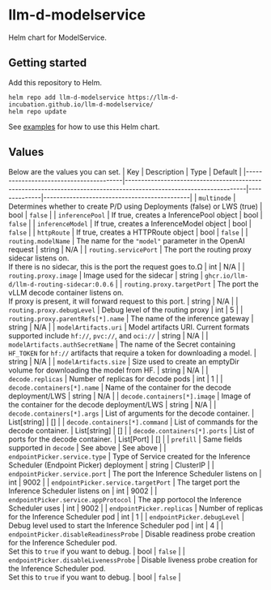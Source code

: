 # llm-d-modelservice

Helm chart for ModelService.

## Getting started
Add this repository to Helm.

```
helm repo add llm-d-modelservice https://llm-d-incubation.github.io/llm-d-modelservice/
helm repo update
```

See [examples](https://llm-d-incubation.github.io/llm-d-modelservice/charts/llm-d-modelservice/examples) for how to use this Helm chart. 

## Values 
Below are the values you can set.
| Key                                    | Description                                                                                                       | Type         | Default                                     |
|----------------------------------------|-------------------------------------------------------------------------------------------------------------------|--------------|---------------------------------------------|
| `multinode`                            | Determines whether to create P/D using Deployments (false) or LWS (true)                                          | bool         | `false`                                     |
| `inferencePool`                        | If true, creates a InferencePool object                                                                           | bool         | `false`                                     |
| `inferenceModel`                       | If true, creates a InferenceModel object                                                                          | bool         | `false`                                     |
| `httpRoute`                            | If true, creates a HTTPRoute object                                                                               | bool         | `false`                                     |
| `routing.modelName`                    | The name for the `"model"` parameter in the OpenAI request                                                        | string       | N/A                                         |
| `routing.servicePort`                  | The port the routing proxy sidecar listens on. <br>If there is no sidecar, this is the port the request goes to.Ω | int          | N/A                                         |
| `routing.proxy.image`                  | Image used for the sidecar                                                                                        | string       | `ghcr.io/llm-d/llm-d-routing-sidecar:0.0.6` |
| `routing.proxy.targetPort`             | The port the vLLM decode container listens on. <br>If proxy is present, it will forward request to this port.     | string       | N/A                                         |
| `routing.proxy.debugLevel`             | Debug level of the routing proxy                                                                                  | int          | 5                                           |
| `routing.proxy.parentRefs[*].name`     | The name of the inference gateway                                                                                 | string       | N/A                                         |
| `modelArtifacts.uri`                   | Model artifacts URI. Current formats supported include `hf://`, `pvc://`, and `oci://`                            | string       | N/A                                         |
| `modelArtifacts.authSecretName`        | The name of the Secret containing `HF_TOKEN` for `hf://` artifacts that require a token for downloading a model.  | string       | N/A                                         |
| `modelArtifacts.size`                  | Size used to create an emptyDir volume for downloading the model from HF.                                         | string       | N/A                                         |
| `decode.replicas`                      | Number of replicas for decode pods                                                                                | int          | 1                                           |
| `decode.containers[*].name`            | Name of the container for the decode deployment/LWS                                                               | string       | N/A                                         |
| `decode.containers[*].image`           | Image of the container for the decode deployment/LWS                                                              | string       | N/A                                         |
| `decode.containers[*].args`            | List of arguments for the decode container.                                                                       | List[string] | []                                          |
| `decode.containers[*].command`         | List of commands for the decode container.                                                                        | List[string] | []                                          |
| `decode.containers[*].ports`           | List of ports for the decode container.                                                                           | List[Port]   | []                                          |
| `prefill`                              | Same fields supported in `decode`                                                                                 | See above    | See above                                   |
| `endpointPicker.service.type`          | Type of Service created for the Inference Scheduler (Endpoint Picker) deployment                                  | string       | ClusterIP                                   |
| `endpointPicker.service.port`          | The port the Inference Scheduler listens on                                                                       | int          | 9002                                        |
| `endpointPicker.service.targetPort`    | The target port the Inference Scheduler listens on                                                                | int          | 9002                                        |
| `endpointPicker.service.appProtocol`   | The app portocol the Inference Scheduler uses                                                                     | int          | 9002                                        |
| `endpointPicker.replicas`              | Number of replicas for the Inference Scheduler pod                                                                | int          | 1                                           |
| `endpointPicker.debugLevel`            | Debug level used to start the Inference Scheduler pod                                                             | int          | 4                                           |
| `endpointPicker.disableReadinessProbe` | Disable readiness probe creation for the Inference Scheduler pod. <br>Set this to `true` if you want to debug.    | bool         | `false`                                     |
| `endpointPicker.disableLivenessProbe`  | Disable liveness probe creation for the Inference Scheduler pod. <br>Set this to `true` if you want to debug.     | bool         | `false`                                     |
